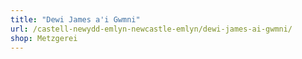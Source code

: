 ```yaml
---
title: "Dewi James a'i Gwmni"
url: /castell-newydd-emlyn-newcastle-emlyn/dewi-james-ai-gwmni/
shop: Metzgerei
---
```

